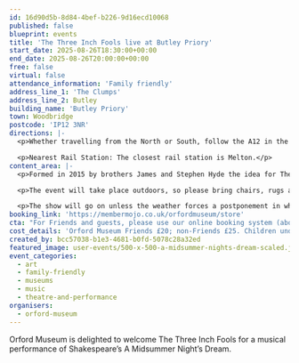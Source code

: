 ```yaml
---
id: 16d90d5b-8d84-4bef-b226-9d16ecd10068
published: false
blueprint: events
title: 'The Three Inch Fools live at Butley Priory'
start_date: 2025-08-26T18:30:00+00:00
end_date: 2025-08-26T20:00:00+00:00
free: false
virtual: false
attendance_information: 'Family friendly'
address_line_1: 'The Clumps'
address_line_2: Butley
building_name: 'Butley Priory'
town: Woodbridge
postcode: 'IP12 3NR'
directions: |-
  <p>Whether travelling from the North or South, follow the A12 in the direction of Woodbridge. Take the A1152 towards Melton. Stay on the A1152 and turn right at the first sign for Butley Priory. Continue until you reach our private drive and follow signs for parking.</p>

  <p>Nearest Rail Station: The closest rail station is Melton.</p>
content_area: |-
  <p>Formed in 2015 by brothers James and Stephen Hyde the idea for The Three Inch Fools was simple – staging a production that was inventive, fast-paced and used music to bring to life Shakespeare’s timeless stories. Over the past seven years the company have staged 14 plays around the UK including Macbeth, Romeo &amp; Juliet and Twelfth Night.</p>

  <p>The event will take place outdoors, so please bring chairs, rugs and a picnic. There will be a 20 minute interval.</p>

  <p>The show will go on unless the weather forces a postponement in which case it will be rescheduled to a future date.</p>
booking_link: 'https://membermojo.co.uk/orfordmuseum/store'
cta: "For Friends and guests, please use our online booking system (above).\r\nFor non-Friends, please use our booking form (https://orfordmuseum.org.uk/non-friends-booking-form/).\r\nIf you have any queries please email us at info@orfordmuseum.org.uk."
cost_details: 'Orford Museum Friends £20; non-Friends £25. Children under 16 years £14; children under 8 years free'
created_by: bcc57038-b1e3-4681-b0fd-5078c28a32ed
featured_image: user-events/500-x-500-a-midsummer-nights-dream-scaled.jpg
event_categories:
  - art
  - family-friendly
  - museums
  - music
  - theatre-and-performance
organisers:
  - orford-museum
---
```

Orford Museum is delighted to welcome The Three Inch Fools for a musical performance of Shakespeare’s A Midsummer Night’s Dream.